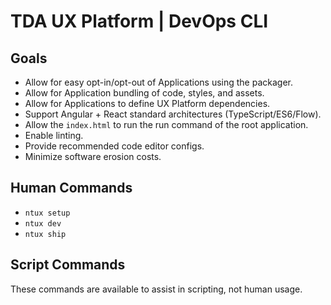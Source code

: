 # TDA UX Platform | DevOps CLI

## Goals

* Allow for easy opt-in/opt-out of Applications using the packager.
* Allow for Application bundling of code, styles, and assets.
* Allow for Applications to define UX Platform dependencies.
* Support Angular + React standard architectures (TypeScript/ES6/Flow).
* Allow the `index.html` to run the run command of the root application.
* Enable linting.
* Provide recommended code editor configs.
* Minimize software erosion costs.

## Human Commands

* `ntux setup`
* `ntux dev`
* `ntux ship`

## Script Commands

These commands are available to assist in scripting, not human usage.